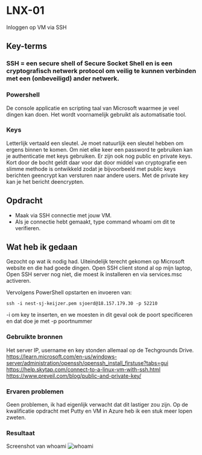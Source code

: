 # LNX-01
Inloggen op VM via SSH

## Key-terms
### SSH = een secure shell of Secure Socket Shell en is een cryptografisch netwerk protocol om veilig te kunnen verbinden met een (onbeveiligd) ander netwerk.

### Powershell
De console applicatie en scripting taal van Microsoft waarmee je veel dingen kan doen. Het wordt voornamelijk gebruikt als automatisatie tool. 

### Keys
Letterlijk vertaald een sleutel. Je moet natuurlijk een sleutel hebben om ergens binnen te komen. Om niet elke keer een password te gebruiken kan je authenticatie met keys gebruiken. 
Er zijn ook nog public en private keys. Kort door de bocht geldt daar voor dat door middel van cryptografie een slimme methode is ontwikkeld zodat je bijvoorbeeld met public keys berichten geencrypt kan versturen naar andere users. Met de private key kan je het bericht deencrypten. 

## Opdracht
- Maak via SSH connectie met jouw VM.
- Als je connectie hebt gemaakt, type command whoami om dit te verifieren.

## Wat heb ik gedaan

Gezocht op wat ik nodig had. Uiteindelijk terecht gekomen op Microsoft website en die had goede dingen. Open SSH client stond al op mijn laptop, Open SSH server nog niet, die moest ik installeren en via services.msc activeren. 

Vervolgens PowerShell opstarten en invoeren van:

`ssh -i nest-sj-keijzer.pem sjoerd@18.157.179.30 -p 52210`

-i om key te inserten, en we moesten in dit geval ook de poort specificeren en dat doe je met -p poortnummer

### Gebruikte bronnen
Het server IP, username en key stonden allemaal op de Techgrounds Drive.
https://learn.microsoft.com/en-us/windows-server/administration/openssh/openssh_install_firstuse?tabs=gui
https://help.skytap.com/connect-to-a-linux-vm-with-ssh.html
https://www.preveil.com/blog/public-and-private-key/

### Ervaren problemen
Geen problemen, ik had eigenlijk verwacht dat dit lastiger zou zijn. Op de kwalificatie opdracht met Putty en VM in Azure heb ik een stuk meer lopen zweten. 

### Resultaat

Screenshot van whoami
![whoami](https://github.com/techgrounds/techgrounds-SjoerdKeijzer/blob/main/00_includes/screen%20LNX-01_whoami.png)
